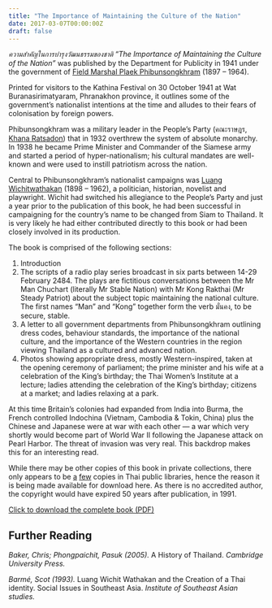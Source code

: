 ```yaml
---
title: "The Importance of Maintaining the Culture of the Nation"
date: 2017-03-07T00:00:00Z
draft: false
---
```

_ความสำคัญในการบำรุงวัฒนธรรมของชาติ “The Importance of Maintaining the Culture of the Nation”_ was published by the Department for Publicity in 1941 under the government of [Field Marshal Plaek Phibunsongkhram](https://en.wikipedia.org/wiki/Plaek_Phibunsongkhram) (1897 – 1964).

Printed for visitors to the Kathina Festival on 30 October 1941 at Wat Buranasirimatyaram, Phranakhon province, it outlines some of the government’s nationalist intentions at the time and alludes to their fears of colonisation by foreign powers.

Phibunsongkhram was a military leader in the People’s Party (คณะราษฎร, [Khana Ratsadon](https://en.wikipedia.org/wiki/Khana_Ratsadon)) that in 1932 overthrew the system of absolute monarchy. In 1938 he became Prime Minister and Commander of the Siamese army and started a period of hyper-nationalism; his cultural mandates are well-known and were used to instill patriotism across the nation.

Central to Phibunsongkhram’s nationalist campaigns was [Luang Wichitwathakan](https://en.wikipedia.org/wiki/Luang_Wichitwathakan) (1898 – 1962), a politician, historian, novelist and playwright. Wichit had switched his allegiance to the People’s Party and just a year prior to the publication of this book, he had been successful in campaigning for the country’s name to be changed from Siam to Thailand. It is very likely he had either contributed directly to this book or had been closely involved in its production.

The book is comprised of the following sections:

1. Introduction
2. The scripts of a radio play series broadcast in six parts between 14-29 February 2484. The plays are fictitious conversations between the Mr Man Chuchart (literally Mr Stable Nation) with Mr Kong Rakthai (Mr Steady Patriot) about the subject topic maintaining the national culture. The first names “Man” and “Kong” together form the verb มั่นคง, to be secure, stable.
3. A letter to all government departments from Phibunsongkhram outlining dress codes, behaviour standards, the importance of the national culture, and the importance of the Western countries in the region viewing Thailand as a cultured and advanced nation.
4. Photos showing appropriate dress, mostly Western-inspired, taken at the opening ceremony of parliament; the prime minister and his wife at a celebration of the King’s birthday; the Thai Women’s Institute at a lecture; ladies attending the celebration of the King’s birthday; citizens at a market; and ladies relaxing at a park.

At this time Britain’s colonies had expanded from India into Burma, the French controlled Indochina (Vietnam, Cambodia & Tokin, China) plus the Chinese and Japanese were at war with each other — a war which very shortly would become part of World War II following the Japanese attack on Pearl Harbor. The threat of invasion was very real. This backdrop makes this for an interesting read.

While there may be other copies of this book in private collections, there only appears to be [a](http://www.search.nlt.go.th:1701/primo_library/libweb/action/search.do?fn=search&ct=search&initialSearch=true&mode=Basic&tab=default_tab&indx=1&dum=true&srt=rank&vid=NLT&frbg=&vl%28freeText0%29=ความสำคัญในการบำรุงวัฒนธรรมของชาติ&scp.scps=scope%3A%28ALEPH_MONO%29) [few](http://search.library.tu.ac.th/cgi-bin/koha/opac-detail.pl?biblionumber=95557) copies in Thai public libraries, hence the reason it is being made available for download here. As there is no accredited author, the copyright would have expired 50 years after publication, in 1991.

[Click to download the complete book (PDF)](https://static.markhollow.com/blog/books/ความสำคัญในการบำรุงวัฒนธรรมของชาติ%20(2484).pdf)

## Further Reading

_Baker, Chris; Phongpaichit, Pasuk (2005)._ A History of Thailand. _Cambridge University Press._

_Barmé, Scot (1993)._ Luang Wichit Wathakan and the Creation of a Thai identity. Social Issues in Southeast Asia. _Institute of Southeast Asian studies._
